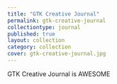 ```yaml
---
title: "GTK Creative Journal"
permalink: gtk-creative-journal
collectiontype: journal
published: true
layout: collection
category: collection
cover: gtk-creative-journal.jpg
---
```


GTK Creative Journal is AWESOME
